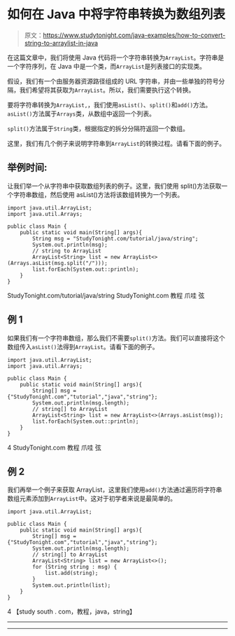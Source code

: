 # 如何在 Java 中将字符串转换为数组列表

> 原文：<https://www.studytonight.com/java-examples/how-to-convert-string-to-arraylist-in-java>

在这篇文章中，我们将使用 Java 代码将一个字符串转换为`ArrayList`。字符串是一个字符序列，在 Java 中是一个类，而`ArrayList`是列表接口的实现类。

假设，我们有一个由服务器资源路径组成的 URL 字符串，并由一些单独的符号分隔，我们希望将其获取为`ArrayList`。所以，我们需要执行这个转换。

要将字符串转换为`ArrayList,`，我们使用`asList()`、`split()`和`add()`方法。`asList()`方法属于`Arrays`类，从数组中返回一个列表。

`split()`方法属于`String`类，根据指定的拆分分隔符返回一个数组。

这里，我们有几个例子来说明字符串到`ArrayList`的转换过程。请看下面的例子。

## 举例时间:

让我们举一个从字符串中获取数组列表的例子。这里，我们使用 split()方法获取一个字符串数组，然后使用 asList()方法将该数组转换为一个列表。

```
import java.util.ArrayList;
import java.util.Arrays;

public class Main {
	public static void main(String[] args){
		String msg = "StudyTonight.com/tutorial/java/string";
		System.out.println(msg);
		// string to ArrayList
		ArrayList<String> list = new ArrayList<>(Arrays.asList(msg.split("/")));
		list.forEach(System.out::println);	
	}
}
```

StudyTonight.com/tutorial/java/string
StudyTonight.com
教程
爪哇
弦

## 例 1

如果我们有一个字符串数组，那么我们不需要`split()`方法。我们可以直接将这个数组传入`asList()`法得到`ArrayList`。请看下面的例子。

```
import java.util.ArrayList;
import java.util.Arrays;

public class Main {
	public static void main(String[] args){
		String[] msg = {"StudyTonight.com","tutorial","java","string"};
		System.out.println(msg.length);
		// string[] to ArrayList
		ArrayList<String> list = new ArrayList<>(Arrays.asList(msg));
		list.forEach(System.out::println);	
	}
}
```

4
StudyTonight.com
教程
爪哇
弦

## 例 2

我们再举一个例子来获取 ArrayList，这里我们使用`add()`方法通过遍历将字符串数组元素添加到`ArrayList`中。这对于初学者来说是最简单的。

```
import java.util.ArrayList;

public class Main {
	public static void main(String[] args){
		String[] msg = {"StudyTonight.com","tutorial","java","string"};
		System.out.println(msg.length);
		// string[] to ArrayList
		ArrayList<String> list = new ArrayList<>();
		for (String string : msg) {
			list.add(string);
		}
		System.out.println(list);	
	}
}
```

4
【study south . com，教程，java，string】

* * *

* * *